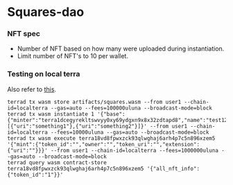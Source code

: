 

# Squares-dao
### NFT spec
* Number of NFT based on how many were uploaded during instantiation.
* Limit number of NFT's to 10 per wallet.

### Testing on local terra
Also refer to [this](https://docs.terra.money/Tutorials/Smart-contracts/Interact-with-smart-contract.html#requirements).
```
terrad tx wasm store artifacts/squares.wasm --from user1 --chain-id=localterra --gas=auto --fees=100000uluna --broadcast-mode=block
terrad tx wasm instantiate 1 '{"base":{"minter":"terra1dcegyrekltswvyy0xy69ydgxn9x8x32zdtapd8","name":"test123","symbol":"lol"},"tokens":[{"uri":"something1"},{"uri":"something2"}]}' --from user1 --chain-id=localterra --fees=10000uluna --gas=auto --broadcast-mode=block
terrad tx wasm execute terra18vd8fpwxzck93qlwghaj6arh4p7c5n896xzem5 '{"mint":{"token_id":"","owner":"","token_uri":"","extension":{"uri":""}}}' --from user1 --chain-id=localterra --fees=1000000uluna --gas=auto --broadcast-mode=block
terrad query wasm contract-store terra18vd8fpwxzck93qlwghaj6arh4p7c5n896xzem5 '{"all_nft_info":{"token_id":"1"}}'
```

